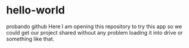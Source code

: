 # hello-world
probando github
Here I am opening this repository to try this app so we could get our project shared without any problem loading it into drive or something like that.

